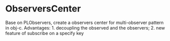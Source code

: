 # ObserversCenter
Base on PLObservers, create a observers center for multi-observer pattern in obj-c. Advantages: 1. decoupling the observed and the observers; 2. new feature of subscribe on a specify key
